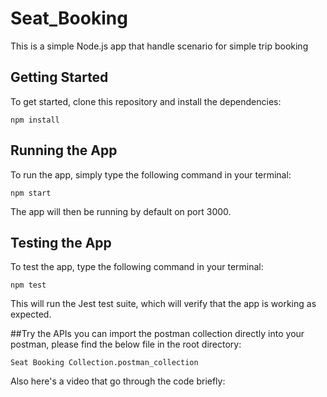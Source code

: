 # Seat_Booking

This is a simple Node.js app that handle scenario for simple trip booking

## Getting Started

To get started, clone this repository and install the dependencies:
```
npm install
```
## Running the App

To run the app, simply type the following command in your terminal:
```
npm start
```
The app will then be running by default on port 3000. 

## Testing the App
To test the app, type the following command in your terminal:
```
npm test
```
This will run the Jest test suite, which will verify that the app is working as expected.

##Try the APIs
you can import the postman collection directly into your postman, please find the below file in the root directory:
```
Seat Booking Collection.postman_collection
```


Also here's a video that go through the code briefly:

